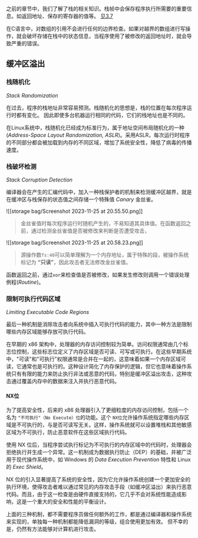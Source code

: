 之前的章节中，我们了解了栈的相关知识。栈帧中会保存程序执行所需要的重要信息。如返回地址、保存的寄存器的值等。
[见3.7](3.7%20过程(函数调用).md#^88fc3c)

在C语言中，对数组的引用不会进行任何的边界检查。如果对越界的数组进行写操作，就会破坏存储在栈中的状态信息，当程序使用了被修改的返回地址时，就会导致严重的错误。

## 缓冲区溢出

### 栈随机化
*Stack Randomization*

在过去，程序的栈地址非常容易预测。栈随机化的思想是，栈的位置在每次程序运行时都有变化。
因此即使多台机器运行相同的代码，它们的栈地址也是不同的。

在Linux系统中，栈随机化已经成为标准行为，属于地址空间布局随机化的一种(*Address-Space Layout Randomization, ASLR*)。采用ASLR，每次运行时程序的不同部分都会被加载到内存的不同区域，增加了系统安全性，降低了病毒的传播速度。

### 栈破坏检测
*Stack Corruption Detection*

编译器会在产生的汇编代码中，加入一种栈保护者的机制来检测缓冲区越界，就是在缓冲区与栈保存的状态值之间存储一个特殊值 *Canary* 金丝雀。

![[storage bag/Screenshot 2023-11-25 at 20.55.50.png]]
> 金丝雀值时每次程序运行时随机产生的，不易知道其具体值。在函数返回之前，通过检测金丝雀值是否被修改来判断是否遭受攻击，

![[storage bag/Screenshot 2023-11-25 at 20.58.23.png]]
> 源操作数`fs:40`可以简单理解为一个内存地址，属于特殊的段，被操作系统标记为 **“只读”**，因此攻击者无法修改金丝雀值。

函数返回之前，通过`xor`来检查值是否被修改，如果发生修改则调用一个错误处理例程(*Routine*)。

### 限制可执行代码区域
*Limiting Executable Code Regions*

最后一种机制是消除攻击者向系统中插入可执行代码的能力，其中一种方法是限制哪些内存区域能够存放可执行代码。

在早期的 x86 架构中，处理器的内存访问控制较为简单。访问权限通常由几个标志位控制，这些标志位定义了内存区域是否可读、可写或可执行。在这些早期系统中，"可读"和"可执行"权限通常是合并在一起的，这意味着如果一个内存区域可读，它通常也是可执行的。这种设计简化了内存保护的逻辑，但它也意味着操作系统只有有限的能力来防止执行非法或恶意的代码，特别是缓冲区溢出攻击，这种攻击通过覆盖内存中的数据来注入并执行恶意代码。

#### NX位

为了提高安全性，后来的 x86 处理器引入了更细粒度的内存访问控制，包括一个名为 `"不可执行"（No Execute）位`的功能。这个 `NX位`允许操作系统指定哪些内存区域是不可执行的，与是否可读写无关。这样，操作系统就可以设置堆栈和其他敏感区域为不可执行，防止恶意软件在这些区域执行代码。

使用 NX 位后，当程序尝试执行标记为不可执行的内存区域中的代码时，处理器会拒绝执行并生成一个异常。这一机制成为数据执行防止（DEP）的基础，并被广泛用于现代操作系统中，如 Windows 的 *Data Execution Prevention* 特性和 Linux 的 *Exec Shield*。

NX 位的引入显著提高了系统的安全性，因为它允许操作系统创建一个更加安全的执行环境，使得攻击者难以通过常见的内存攻击手段（如缓冲区溢出）来执行恶意代码。而且，由于这一检查是由硬件直接支持的，它几乎不会对系统性能造成影响，这是一个重大的安全和性能的平衡设计。

上面的三种机制，都不需要程序员做任何额外的工作，都是通过编译器和操作系统来实现的，单独每一种机制都能降低漏洞的等级，组合使用更加有效。 但不幸的是，仍然有方法能够对计算机进行攻击。






